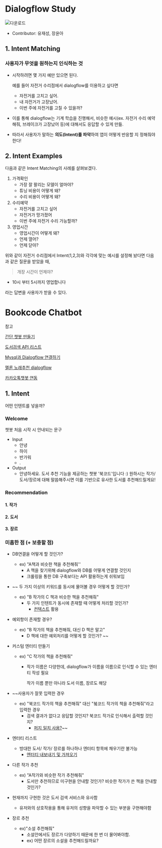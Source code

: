 # Dialogflow Study

![다운로드](https://user-images.githubusercontent.com/68543150/114038996-52c7d180-98bd-11eb-8794-ef977d70e1c1.png)

- Contributor: 유재성, 장윤아

## 1. Intent Matching

### **사용자가 무엇을 원하는지 인식하는 것**

- 시작하려면 몇 가지 예만 있으면 된다.

  예를 들어 자전거 수리점에서 dialogflow를 이용하고 싶다면

  - 자전거를 고치고 싶어.
  - 내 자전거가 고장났어.
  - 이번 주에 자전거를 고칠 수 있을까?

- 이를 통해 dialogflow는 기계 학습을 진행해서, 비슷한  예시(ex. 자전거 수리 예약해줘, 브레이크가 고장났어 등)에 대해서도 응답할 수 있게 만듦.

- 따라서 사용자가 말하는 **의도(Intent)를 파악**하여 앱이 어떻게 반응할 지 정해줘야 한다!

## 2. Intent Examples

다음과 같은 Intent Matching의 사례를 살펴보겠다.

1. 가격확인
   - 가장 잘 팔리는 모델이 얼마야?
   - 튜닝 비용이 어떻게 돼?
   - 수리 비용이 어떻게 돼?
2. 수리예약
   - 자전거를 고치고 싶어
   - 자전거가 망가졌어
   - 이번 주에 자전거 수리 가능할까?
3. 영업시간
   - 영업시간이 어떻게 돼?
   - 언제 열어?
   - 언제 닫아?

위와 같이 자전거 수리점에서 Intent(1,2,3)와 각각에 맞는 예시를 설정해 놨다면 다음과 같은 질문을 받았을 때,

> 개장 시간이 언제야?

- 10시 부터 5시까지 영업합니다

라는 답변을 사용자가 받을 수 있다.



# Bookcode Chatbot

참고

[간단 챗봇 만들기](https://medium.com/@jwlee98/gcp-dialogflow-%EB%A5%BC-%EC%9D%B4%EC%9A%A9%ED%95%9C-%EA%B0%84%EB%8B%A8-%EC%B1%97%EB%B4%87-%EB%A7%8C%EB%93%A4%EA%B8%B0-514ea25e4961)

[도서검색 API 리스트](https://steemit.com/kr/@anpigon/open-api)

[Mysql과 Dialogflow 연결하기](https://www.youtube.com/watch?v=v7k5vckSzNo)

[멜론 노래추천 dialogflow](http://www.kwangsiklee.com/2018/01/%EA%B5%AC%EA%B8%80-ai-%ED%94%8C%EB%9E%AB%ED%8F%BC-dialogflow-%EB%88%88%EC%9C%BC%EB%A1%9C-%EB%94%B0%EB%9D%BC%ED%95%98%EB%A9%B0-%EB%B0%B0%EC%9A%B0%EA%B8%B0/)

[카카오톡챗봇 연동](https://dialogflow.cloud.google.com/#/editAgent/bookcode-ccex/)

## 1. Intent

어떤 인텐트를 넣을까?

### Welcome

챗봇 처음 시작 시 안내되는 문구

- Input
  - 안녕
  - 하이
  - 반가워
  - .
- Output
  - 안녕하세요. 도서 추천 기능을 제공하는 챗봇 '북코드'입니다 :) 원하시는 작가/도서/장르에 대해 말씀해주시면 이를 기반으로 유사한 도서를 추천해드릴게요! 

### Recommendation

#### 1. 작가

#### 2. 도서

#### 3. 장르

### 미흡한 점 (+ 보충할 점)

- DB연결을 어떻게 할 것인가?
  - ex) "A책과 비슷한 책을 추천해줘''
    - A 책을 찾기위해 dialogflow와 DB를 어떻게 연결할 것인지
    - 크롤링을 통한 DB 구축보다는 API 활용하는게 쉬워보임
  
- ~~ 두 가지 이상의 키워드를 동시에 물어볼 경우 어떻게 할 것인가?
  
  - ex) "B 작가의 C 책과 비슷한 책을 추천해줘"
    - 두 가지 인텐트가 동시에 존재할 때 어떻게 처리할 것인가?
      - [컨텍스트](https://cloud.google.com/dialogflow/es/docs/contexts-input-output) 활용 
  
- 예외항이 존재할 경우?
  - ex) "B 작가의 책을 추천해줘, 대신 D 책은 말고"
    - D 책에 대한 예외처리를 어떻게 할 것인가? ~~

- 커스텀 엔터티 만들기

  - ex) "C 작가의 책을 추천해줘"

    - 작가 이름은 다양한데, dialogflow가 이름을 이름으로 인식할 수 있는 엔터티 작성 필요

      작가 이름 뿐만 아니라 도서 이름, 장르도 해당

- ~~사용자가 잘못 입력한 경우
  
  - ex) "북코드 작가의 책을 추천해줘" 대신 "붘코드 작가의 책을 추천해줘"라고 입력한 경우
    - 검색 결과가 없다고 응답할 것인지? 북코드 작가로 인식해서 출력할 것인지?
      - [퍼지 일치 사용?](https://cloud.google.com/dialogflow/es/docs/entities-fuzzy)~~
  
- 엔터티 리스트
  - 방대한 도서/ 작가/ 장르를 하나하나 엔터티 항목에 채우기란 불가능
    - [엔터티 내보내기 및 가져오기](https://cloud.google.com/dialogflow/es/docs/entities-export) 
  
- 다른 작가 추천

  - ex) "A작가와 비슷한 작가 추천해줘"
    - 도서만 추천하므로 미구현을 안내할 것인가? 비슷한 작가가 쓴 책을 안내할 것인가?

- 현재까지 구현한 것은 도서 검색 서비스와 유사함

  - 유저와의 상호작용을 통해 유저의 성향을 파악할 수 있는 부분을 구현해야함

- 장르 추천

  - ex)"소설 추천해줘"
    - 소설안에서도 장르가 다양하기 때문에 한 번 더 물어봐야함.
    - ex) 어떤 장르의 소설을 추천해드릴까요?

